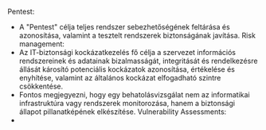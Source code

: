 Pentest:
- A "Pentest" célja teljes rendszer sebezhetőségének feltárása és azonosítása, valamint a tesztelt rendszerek biztonságának javítása.
Risk management:
- Az IT-biztonsági kockázatkezelés fő célja a szervezet információs rendszereinek és adatainak bizalmasságát, integritását és rendelkezésre állását károsító potenciális kockázatok azonosítása, értékelése és enyhítése, valamint az általános kockázat elfogadható szintre csökkentése.
- Fontos megjegyezni, hogy egy behatolásvizsgálat nem az informatikai infrastruktúra vagy rendszerek monitorozása, hanem a biztonsági állapot pillanatképének elkészítése.
Vulnerability Assessments:
- 